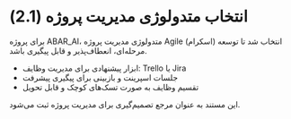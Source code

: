# انتخاب متدولوژی مدیریت پروژه (2.1)

برای پروژه ABAR_AI، متدولوژی مدیریت پروژه Agile (اسکرام) انتخاب شد تا توسعه مرحله‌ای، انعطاف‌پذیر و قابل پیگیری باشد.

- ابزار پیشنهادی برای مدیریت وظایف: Trello یا Jira
- جلسات اسپرینت و بازبینی برای پیگیری پیشرفت
- تقسیم وظایف به صورت تسک‌های کوچک و قابل تحویل

این مستند به عنوان مرجع تصمیم‌گیری برای مدیریت پروژه ثبت می‌شود.
